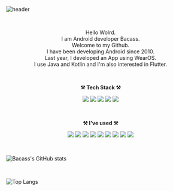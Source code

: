 ![header](https://capsule-render.vercel.app/api?type=waving&color=auto&height=300&section=header&text=welcome&fontSize=90&animation=fadeIn&fontAlignY=38&desc=Bacass's%20GitHub&descAlignY=51&descAlign=62)

<br>

<p align="center">
  Hello Wolrd.<br>
  I am Android developer Bacass.<br>
  Welcome to my Github.<br>
  I have been developing Android since 2010.<br>
  Last year, I developed an App using WearOS.<br>  
  I use Java and Kotlin and I'm also interested in Flutter.
</p>

<br>

<p align="center">
  <Strong>⚒️ Tech Stack ⚒️</Strong>
<p>
<p align="center" display="inline-block">
  <img src="https://img.shields.io/badge/JAVA-007396?style=for-the-badge&logo=java&logoColor=white">
  <img src="https://img.shields.io/badge/kotlin-7F52FF?style=for-the-badge&logo=kotlin&logoColor=white">
  <img src="https://img.shields.io/badge/Android-3DDC84?style=for-the-badge&logo=android&logoColor=white">
  <img src="https://img.shields.io/badge/WearOS-4285F4?style=for-the-badge&logo=wearos&logoColor=white">  
  <img src="https://img.shields.io/badge/Flutter-02569B?style=for-the-badge&logo=flutter&logoColor=white">
</p>

<br>

<p align="center">
  <Strong>⚒️ I've used ⚒️</Strong>
<p>
<p align="center" display="inline-block">
  <img src="https://img.shields.io/badge/Slack-4A154B?style=for-the-badge&logo=slack&logoColor=white">
  <img src="https://img.shields.io/badge/Git-F05032?style=for-the-badge&logo=git&logoColor=white">
  <img src="https://img.shields.io/badge/Github-181717?style=for-the-badge&logo=github&logoColor=white">  
  <img src="https://img.shields.io/badge/Bitbucket-0052CC?style=for-the-badge&logo=Bitbucket&logoColor=white">
  <img src="https://img.shields.io/badge/GitLab-FC6D26?style=for-the-badge&logo=GitLab&logoColor=white">  
  <img src="https://img.shields.io/badge/GitKraken-179287?style=for-the-badge&logo=GitKraken&logoColor=white">
  <img src="https://img.shields.io/badge/Sourcetree-0052CC?style=for-the-badge&logo=Sourcetree&logoColor=white">
  <img src="https://img.shields.io/badge/Swagger-85EA2D?style=for-the-badge&logo=swagger&logoColor=white">
  <img src="https://img.shields.io/badge/Postman-FF6C37?style=for-the-badge&logo=postman&logoColor=white">
</p>

<br>

![Bacass's GitHub stats](https://github-readme-stats.vercel.app/api?username=K-Junyyy&show_icons=true&theme=synthwave)  

<br>

![Top Langs](https://github-readme-stats.vercel.app/api/top-langs/?username=bacass&layout=compact&theme=highcontrast)
